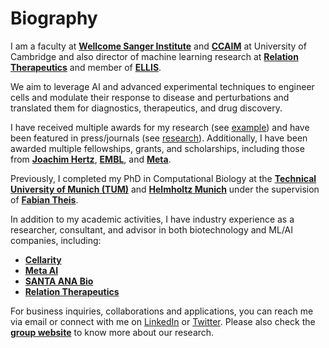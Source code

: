 # Biography

 I am a faculty at **[Wellcome Sanger Institute](https://www.sanger.ac.uk/group/lotfollahi-group/)** and **[CCAIM](https://ccaim.cam.ac.uk/)** at University of Cambridge and
 also director of machine learning research at  **[Relation Therapeutics](https://www.relationrx.com/)** and member of **[ELLIS](https://ellis.eu/)**. 

We aim to leverage AI and advanced experimental techniques to engineer cells and modulate their response to disease and perturbations and translated them 
for diagnostics, therapeutics, and drug discovery. 

I have received multiple awards for my research (see [example](https://lotfollahi.com/blog/Bayer%20Foundation%20Early%20Excellence%20in%20Science%20Award)) and have been featured in press/journals (see [research](https://lotfollahi.com/research)). Additionally, I have been awarded multiple fellowships, grants, and scholarships, including those from **[Joachim Hertz](https://www.joachim-herz-stiftung.de/en/)**, **[EMBL](https://www.embl.org/)**, and **[Meta](https://about.meta.com/)**.

Previously, I completed my PhD in Computational Biology at the **[Technical University of Munich (TUM)](https://www.tum.de/en/)** and **[Helmholtz Munich](https://www.helmholtz-munich.de/)** under the supervision of **[Fabian Theis](https://www.helmholtz-munich.de/en/icb/pi/fabian-theis)**.


In addition to my academic activities, I have industry experience as a researcher, consultant, and advisor in both biotechnology and ML/AI companies, including:

- **[Cellarity](https://cellarity.com/)**
- **[Meta AI](https://ai.facebook.com/)**
- **[SANTA ANA Bio](https://www.santaanabio.com/)**
- **[Relation Therapeutics](https://www.relationrx.com/)**

For business inquiries, collaborations and applications, you can reach me via email or connect with me on [LinkedIn](https://www.linkedin.com/in/mlotfollahi/) or [Twitter](https://twitter.com/Mohlotf).
Please also check the **[group website](https://www.sanger.ac.uk/group/lotfollahi-group/)** to know more about our research.
